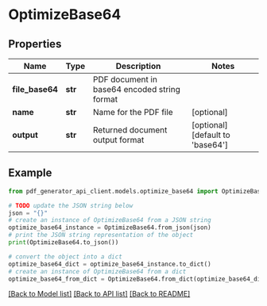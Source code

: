 # OptimizeBase64


## Properties

Name | Type | Description | Notes
------------ | ------------- | ------------- | -------------
**file_base64** | **str** | PDF document in base64 encoded string format | 
**name** | **str** | Name for the PDF file | [optional] 
**output** | **str** | Returned document output format | [optional] [default to 'base64']

## Example

```python
from pdf_generator_api_client.models.optimize_base64 import OptimizeBase64

# TODO update the JSON string below
json = "{}"
# create an instance of OptimizeBase64 from a JSON string
optimize_base64_instance = OptimizeBase64.from_json(json)
# print the JSON string representation of the object
print(OptimizeBase64.to_json())

# convert the object into a dict
optimize_base64_dict = optimize_base64_instance.to_dict()
# create an instance of OptimizeBase64 from a dict
optimize_base64_from_dict = OptimizeBase64.from_dict(optimize_base64_dict)
```
[[Back to Model list]](../README.md#documentation-for-models) [[Back to API list]](../README.md#documentation-for-api-endpoints) [[Back to README]](../README.md)


